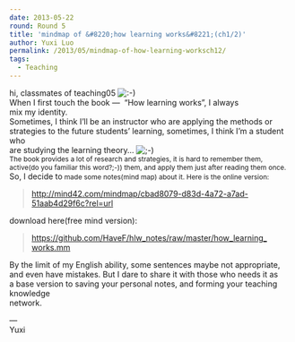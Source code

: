 ```yaml
---
date: 2013-05-22
round: Round 5
title: 'mindmap of &#8220;how learning works&#8221;(ch1/2)'
author: Yuxi Luo
permalink: /2013/05/mindmap-of-how-learning-worksch12/
tags:
  - Teaching
---
```

<div>
  hi, classmates of teaching05 <img src="http://localhost:8080/wp-includes/images/smilies/icon_smile.gif" alt=":-)" class="wp-smiley" />
</div>



<div>
  When I first touch the book &#8212;  &#8220;How learning works&#8221;, I always mix my identity.
</div>

<div>
  Sometimes, I think I&#8217;ll be an instructor who are applying the methods or
</div>

<div>
  strategies to the future students&#8217; learning, sometimes, I think I&#8217;m a student who
</div>

<div>
  are studying the learning theory&#8230; <img src="http://localhost:8080/wp-includes/images/smilies/icon_wink.gif" alt=";-)" class="wp-smiley" />
</div>



<div>
  <span style="font-size: 12px;">The book provides a lot of research and strategies, it is hard to remember them, </span>
</div>

<div>
  <span style="font-size: 12px;">active(do you familiar this word?;-)) them, and apply them just after reading them once.</span>
</div>

<div>
  So, I decide to<span style="font-size: 12px;"> made some notes(mind map) about it. Here is the online version:</span>
</div>



> <div>
>   <a href="http://mind42.com/mindmap/cbad8079-d83d-4a72-a7ad-51aab4d29f6c?rel=url" target="_blank">http://mind42.com/mindmap/<wbr />cbad8079-d83d-4a72-a7ad-<wbr />51aab4d29f6c?rel=url</a>
> </div>

<div>
  </p> <div>
    download here(free mind version):
  </div>
  
  <blockquote>
    <div>
      <a href="https://github.com/HaveF/hlw_notes/raw/master/how_learning_works.mm" target="_blank">https://github.com/HaveF/hlw_<wbr />notes/raw/master/how_learning_<wbr />works.mm</a>
    </div>
  </blockquote>
  
  <div>
  </div>
  
  <p>
  </p>
  
  <div>
    By the limit of my English ability, some sentences maybe not appropriate,
  </div>
  
  <div>
    and even have mistakes. But I dare to share it with those who needs it as
  </div>
  
  <div>
    a base version to saving your personal notes, and forming your teaching knowledge
  </div>
  
  <div>
    network.
  </div>
  
  <div>
  </div>
  
  <p>
  </p>
  
  <div>
    &#8212;
  </div>
  
  <div>
    Yuxi
  </div>
</div>
